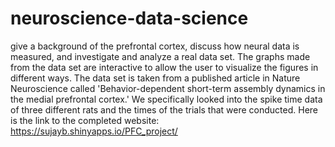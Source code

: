 # neuroscience-data-science
give a background of the prefrontal cortex, discuss how neural data is measured, and investigate and analyze a real data set. 
The graphs made from the data set are interactive to allow the user to visualize the figures in different ways. 
The data set is taken from a published article in Nature Neuroscience called 'Behavior-dependent short-term assembly dynamics in the medial prefrontal cortex.' 
We specifically looked into the spike time data of three different rats and the times of the trials that were conducted. 
Here is the link to the completed website: https://sujayb.shinyapps.io/PFC_project/
